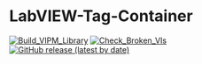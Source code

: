 # LabVIEW-Tag-Container

[![Build_VIPM_Library](https://github.com/NEVSTOP-LAB/LabVIEW-Tag-Container/actions/workflows/Build_VIPM_Library.yml/badge.svg)](https://github.com/NEVSTOP-LAB/LabVIEW-Tag-Container/actions/workflows/Build_VIPM_Library.yml)
[![Check_Broken_VIs](https://github.com/NEVSTOP-LAB/LabVIEW-Tag-Container/actions/workflows/Check_Broken_VIs.yml/badge.svg)](https://github.com/NEVSTOP-LAB/LabVIEW-Tag-Container/actions/workflows/Check_Broken_VIs.yml)
[![GitHub release (latest by date)](https://img.shields.io/github/v/release/NEVSTOP-LAB/LabVIEW-Tag-Container)](https://github.com/NEVSTOP-LAB/LabVIEW-Tag-Container/releases)
